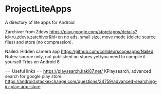 # ProjectLiteApps
A directory of lite apps for Android


Zarchiver from Zdevs https://play.google.com/store/apps/details?id=ru.zdevs.zarchiver&hl=en
no ads, small size, move mode (delete source files) and store (no compression).

Nailed: Hidden camera app
https://github.com/collideorscopeapps/Nailed
Notes: source only, not published on stores yet/you need to compile it yourself
Tries on Android 8

== Useful links ==
https://playsearch.kaki87.net/ KPlaysearch, advanced search for google play store
https://android.stackexchange.com/questions/34759/advanced-searching-in-play-app-store 
